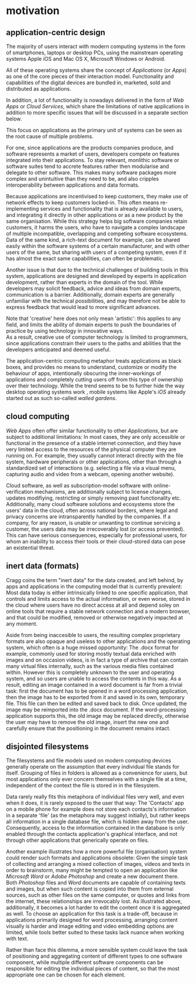 motivation
==========

application-centric design
--------------------------

The majority of users interact with modern computing systems in the form of smartphones, laptops or desktop PCs,
using the mainstream operating systems Apple iOS and Mac OS X, Microsoft Windows or Android.

All of these operating systems share the concept of *Applications* (or *Apps*) as one of the core pieces of their
interaction model. Functionality and capabilities of the digital devices are bundled in, marketed, sold and distributed
as applications.

In addition, a lot of functionality is nowadays delivered in the form of *Web Apps* or *Cloud Services*, which share the 
limitations of native applications in addition to more specific issues that will be discussed in a separate section
below.

This focus on applications as the primary unit of systems can be seen as the root cause of multiple problems.

For one, since applications are the products companies produce, and software represents a market of users,
developers compete on features integrated into their applications. To stay relevant, monlithic software or software
suites tend to accrete features rather then modularise and delegate to other software<mmm-link
path="../references/appliances"></mmm-link>. This makes many software packages more complex and unintuitive than they
need to be, and also cripples interoperability between applications and data formats.

Because applications are incentivised to keep customers, they make use of network effects to keep customers locked-in.
This often means re-implementing services and functionality that is already available to users,
and integrating it directly in other applications or as a new product by the same organisation.
While this strategy helps big software companies retain customers, it harms the users, who have to navigate a complex
landscape of multiple incompatible, overlapping and competing software ecosystems.
Data of the same kind, a rich-text document for example, can be shared easily within the software systems of a certain
manufacturer, and with other users of the same, but sharing with users of a competing system, even if it has almost the
exact same capabilities, can often be problematic.

Another issue is that due to the technical challenges of building tools in this system, applications are designed and
developed by experts in application development, rather than experts in the domain of the tool. While developers may
solicit feedback, advice and ideas from domain experts, communication is a barrier. Additionally, domain experts are
generally unfamiliar with the technical possibilities, and may therefore not be able to express feedback that would lead
to more significant advances.
<div class="sidenote">Note that 'creative' here does not only mean 'artistic': this applies to any field, and limits
the ability of domain experts to push the boundaries of practice by using technology in innovative ways.</div>
As a result, creative use of computer technology is limited to programmers, since applications constrain their users to
the paths and abilities that the developers anticipated and deemed useful.

The application-centric computing metaphor treats applications as black boxes, and provides no means to understand,
customize or modify the behaviour of apps, intentionally obscuring the inner-workings of applications and
completely cutting users off from this type of ownership over their technology. While the trend seems to be to further
hide the way desktop operating systems work <mmm-link path="../references/osx-files"></mmm-link>, mobile systems like
Apple's *iOS* already started out as such so-called *walled gardens*.

cloud computing
---------------

*Web Apps* often offer similar functionality to other *Applications*, but are subject to additional limitations:
In most cases, they are only accessible or functional in the presence of a stable internet connection,
and they have very limited access to the resources of the physical computer they are running on.
For example, they usually cannot interact directly with the file system, hardware peripherals or other applications,
other than through a standardized set of interactions (e.g. selecting a file via a visual menu, capturing audio and
video from a webcam, opening another website).

Cloud software, as well as subscription-model software with online-verification mechanisms, are additionally subject
to license changes, updates modifiying, restricting or simply removing past functionality etc. Additionally, many cloud
software solutions and ecosystems store the users' data in the cloud, often across national borders, where legal and
privacy concerns are intransparently handled by the companies. If a company, for any reason, is unable or unwanting to
continue servicing a customer, the users data may be irrecoverably lost (or access prevented). This can have serious
consequences<mmm-link path="../references/adobe"></mmm-link>, especially for professional users, for whom an inability
to access their tools or their cloud-stored data can pose an existential threat.

inert data (formats)
--------------------

Cragg coins the term "inert data"<mmm-link path="../references/super-powers"></mmm-link> for the data created, and
left behind, by apps and applications in the computing model that is currently prevalent: Most data today is either
intrinsically linked to one specific application, that controls and limits access to the actual information, or even
worse, stored in the cloud where users have no direct access at all and depend soley on online tools that require a
stable network connection and a modern browser, and that could be modified, removed or otherwise negatively impacted
at any moment.

Aside from being inaccesible to users, the resulting complex proprietary formats are also opaque and useless to other
applications and the operating system, which often is a huge missed opportunity: 
The .docx format for example, commonly used for storing mostly textual data enriched with images and on occasion videos,
is in fact a type of archive that can contain many virtual files internally, such as the various media files contained
within. However this is completely unknown to the user and operating system, and so users are unable to access the
contents in this way. As a result, editing an image contained in a word document is far from a trivial task: first the
document has to be opened in a word processing application, then the image has to be exported from it and saved in its
own, temporary file. This file can then be edited and saved back to disk. Once updated, the image may be reimported
into the .docx document. If the word-processing application supports this, the old image may be replaced directly,
otherwise the user may have to remove the old image, insert the new one and carefully ensure that the positioning in
the document remains intact.

disjointed filesystems
----------------------

The filesystems and file models used on modern computing devices generally operate on the assumption that every
individual file stands for itself. Grouping of files in folders is allowed as a convenience for users, but most
applications only ever concern themselves with a single file at a time, independent of the context the file is stored in
in the filesystem.

Data rarely really fits this metaphora of individual files very well, and even when it does, it is rarely exposed to
the user that way: The 'Contacts' app on a mobile phone for example does not store each contacts's information in a
separate 'file' (as the metaphora may suggest initially), but rather keeps all information in a single database file,
which is hidden away from the user. Consequently, access to the information contained in the database is only enabled
through the contacts application's graphical interface, and not through other applications that generically operate on
files.

Another example illustrates how a more powerful file (organisation) system could render such formats and applications
obsolete: Given the simple task of collecting and arranging a mixed collection of images, videos and texts in order to
brainstorm, many might be tempted to open an application like *Microsoft Word* or *Adobe Photoshop* and create a new
document there. Both *Photoshop* files and *Word* documents are capable of containing texts and images, but when such
content is copied into them from external sources, such as other files on the same computer, or quotes and links from
the internet, these relationships are irrevocably lost. As illustrated above, additionally, it becomes a lot harder to
edit the content once it is aggregated as well. To choose an application for this task is a trade-off, because in
applications primarily designed for word processing, arranging content visually is harder and image editing and video
embedding options are limited, while tools better suited to these tasks lack nuance when working with text.

Rather than face this dilemma, a more sensible system could leave the task of positioning and aggregating content of
different types to one software component, while multiple different software components can be responsible for editing
the individual pieces of content, so that the most appropriate one can be chosen for each element.

<!--
Chiusano blames these issues on the metaphor of the *machine*, and likens apps and applications to appliances.
According to him, what should really be provided are *tools*:
composable pieces of software that naturally lend themselves to, or outrightly call for,
integration into the users' other systems and customization,
rather than lure into the walled-gardens of corporate ecosystems using network-effects.
-->
